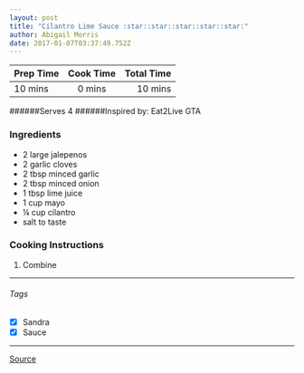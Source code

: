 ```yaml
---
layout: post
title: "Cilantro Lime Sauce :star::star::star::star::star:"
author: Abigail Morris
date: 2017-01-07T03:37:49.752Z
---
```


| Prep Time  | Cook Time    | Total Time  |
| ---------- |:------------:| -----------:|
| 10 mins    | 0 mins      | 10 mins     |


######Serves 4
######Inspired by: Eat2Live GTA

### Ingredients

* 2 large jalepenos
* 2 garlic cloves
* 2 tbsp minced garlic
* 2 tbsp minced onion
* 1 tbsp lime juice
* 1 cup mayo
* ¼ cup cilantro
* salt to taste

### Cooking Instructions

1. Combine


---

###### Tags
- [x] Sandra
- [x] Sauce

---

[Source](www.eat2livegta.com)

